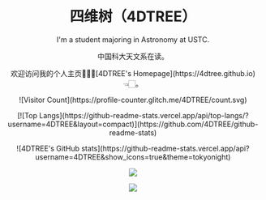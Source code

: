 <h1 align="center">四维树（4DTREE）</h1>
<p align="center">
I'm a student majoring in Astronomy at USTC. 
</p>
<p align="center">
中国科大天文系在读。
</p>
<p align="center">
欢迎访问我的个人主页🥳👉🏻[4DTREE's Homepage](https://4dtree.github.io)👈🏻。
</p>
<p align="center">
![Visitor Count](https://profile-counter.glitch.me/4DTREE/count.svg)
</p>
<p align="center">
[![Top Langs](https://github-readme-stats.vercel.app/api/top-langs/?username=4DTREE&layout=compact)](https://github.com/4DTREE/github-readme-stats)
</p>
<p align="center">
![4DTREE's GitHub stats](https://github-readme-stats.vercel.app/api?username=4DTREE&show_icons=true&theme=tokyonight)
</p>
<p align="center">
<a href="https://fxxkpython.com">
  <img align="center" src="https://github-profile-trophy.vercel.app/?username=4DTREE&row=1&column=4"/>
</a>
</p>

<p align="center">
<a href="https://fxxkpython.com">
  <img align="center" src="https://github-readme-stats.vercel.app/api?username=4DTREE&hide=contribs"/>
</a>
</p>
